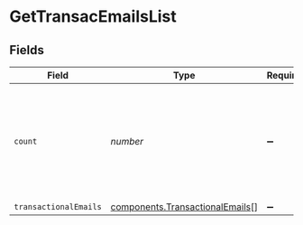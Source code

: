 # GetTransacEmailsList


## Fields

| Field                                                                                         | Type                                                                                          | Required                                                                                      | Description                                                                                   | Example                                                                                       |
| --------------------------------------------------------------------------------------------- | --------------------------------------------------------------------------------------------- | --------------------------------------------------------------------------------------------- | --------------------------------------------------------------------------------------------- | --------------------------------------------------------------------------------------------- |
| `count`                                                                                       | *number*                                                                                      | :heavy_minus_sign:                                                                            | Total number of transactional emails available on your account according to the passed filter | 5                                                                                             |
| `transactionalEmails`                                                                         | [components.TransactionalEmails](../../models/shared/transactionalemails.md)[]                | :heavy_minus_sign:                                                                            | N/A                                                                                           |                                                                                               |